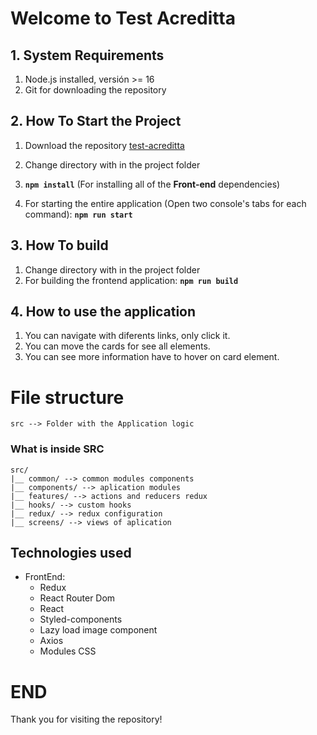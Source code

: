 # Welcome to Test Acreditta

## 1. System Requirements

1. Node.js installed, versión >= 16
2. Git for downloading the repository

## 2. How To Start the Project

1.  Download the repository [test-acreditta](https://github.com/Dialtor/TestItGlobers)
2.  Change directory with in the project folder
3.  **`npm install`** (For installing all of the **Front-end** dependencies)

4.  For starting the entire application (Open two console's tabs for each command):
    **`npm run start`**

## 3. How To build

1. Change directory with in the project folder
2. For building the frontend application:
   **`npm run build`**

## 4. How to use the application

1. You can navigate with diferents links, only click it.
2. You can move the cards for see all elements.
3. You can see more information have to hover on card element.

# File structure

    src --> Folder with the Application logic

### What is inside SRC

    src/
    |__ common/ --> common modules components
    |__ components/ --> aplication modules
    |__ features/ --> actions and reducers redux
    |__ hooks/ --> custom hooks
    |__ redux/ --> redux configuration
    |__ screens/ --> views of aplication


## Technologies used

- FrontEnd:
  - Redux 
  - React Router Dom
  - React
  - Styled-components
  - Lazy load image component
  - Axios
  - Modules CSS

# END

Thank you for visiting the repository!
